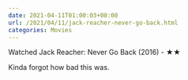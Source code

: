 ```yaml
---
date: 2021-04-11T01:00:03+00:00
url: /2021/04/11/jack-reacher-never-go-back.html
categories: Movies
---
```

Watched Jack Reacher: Never Go Back (2016) - ★★

Kinda forgot how bad this was.



